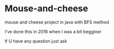 # Mouse-and-cheese
mouse and cheese project in java with BFS method

I've done this in 2016 when I was a bit begginer

If U have any question just ask
